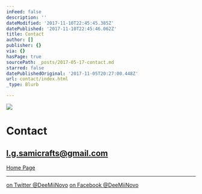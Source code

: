 ```yaml
---
inFeed: false
description: ''
dateModified: '2017-11-10T22:45:45.385Z'
datePublished: '2017-11-10T22:45:46.062Z'
title: Contact
author: []
publisher: {}
via: {}
hasPage: true
sourcePath: _posts/2017-05-17-contact.md
starred: false
datePublishedOriginal: '2017-11-05T20:27:00.448Z'
url: contact/index.html
_type: Blurb

---
```

![](https://the-grid-user-content.s3-us-west-2.amazonaws.com/fd3f0a00-a383-443e-8635-e21e3157a30d.jpg)

# **Contact**

## **l.g.samicrafts@gmail.com**
[Home Page][0]

---

[on Twitter @DeeMiiNovo][1]
[on Facebook @DeeMiiNovo][2]

[0]: https://thegrid.ai/lgsamicrafts/
[1]: https://twitter.com/DeeMiiNovo
[2]: https://www.facebook.com/DeeMiiNovo/
